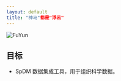 ```yaml
---
layout: default
title: "神马"都是"浮云"
---
```


![FuYun](../figures/spdb_logo.png)


## 目标

-  SpDM 数据集成工具，用于组织科学数据。


 